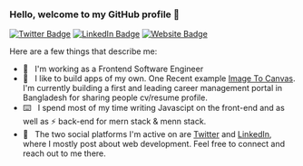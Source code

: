 ### Hello, welcome to my GitHub profile 👋

[![Twitter Badge](https://img.shields.io/badge/-@irashad42-1ca0f1?style=flat-square&labelColor=1ca0f1&logo=twitter&logoColor=white&link=https://twitter.com/irashad42)](https://twitter.com/irashad42) [![LinkedIn Badge](https://img.shields.io/badge/rashadul-islam12345?style=flat-square&logo=Linkedin&logoColor=white&link=https://www.linkedin.com/in/rashadul-islam12345/)](https://www.linkedin.com/in/rashadul-islam12345/) [![Website Badge](https://img.shields.io/badge/-whoamiRashed-0d3b73?style=flat-square&labelColor=ffffff&logo=travis&logoColor=white&link=https://whoami-rashed.vercel.app/)](https://whoami-rashed.vercel.app/)

Here are a few things that describe me:

- 💼&nbsp;&nbsp; I'm working as a Frontend Software Engineer
- 📱&nbsp;&nbsp; I like to build apps of my own. One Recent example [Image To Canvas](https://imagetocanvas.vercel.app/). I'm currently building a first and leading career management portal in Bangladesh for sharing people cv/resume profile.
- ⌨️&nbsp;&nbsp; I spend most of my time writing Javascipt on the front-end and as well as ⚡ back-end for mern stack & menn stack.
- 💬&nbsp;&nbsp; The two social platforms I'm active on are [Twitter](https://twitter.com/irashad42) and [LinkedIn](https://www.linkedin.com/in/rashadul-islam12345/), where I mostly post about web development. Feel free to connect and reach out to me there.

